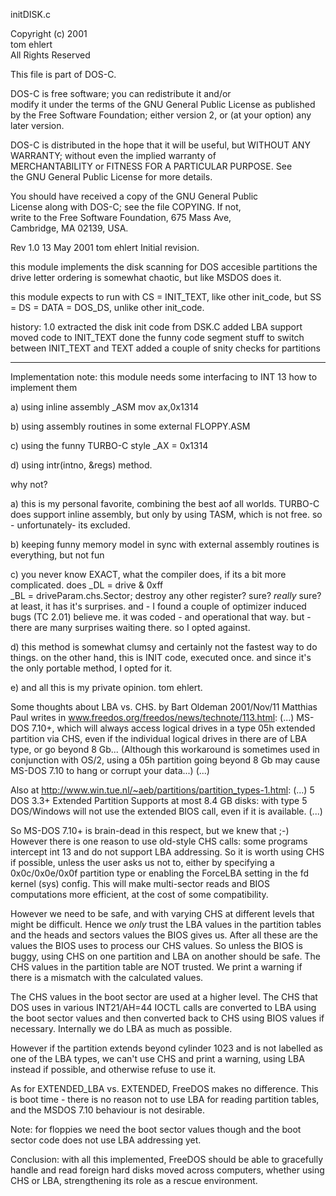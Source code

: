 initDISK.c                       
                                                           
Copyright (c) 2001                     
tom ehlert                             
All Rights Reserved                    
                                                            
This file is part of DOS-C.                                 
                                                            
DOS-C is free software; you can redistribute it and/or      
modify it under the terms of the GNU General Public License 
as published by the Free Software Foundation; either version
2, or (at your option) any later version.                   
                                                            
DOS-C is distributed in the hope that it will be useful, but
WITHOUT ANY WARRANTY; without even the implied warranty of  
MERCHANTABILITY or FITNESS FOR A PARTICULAR PURPOSE.  See   
the GNU General Public License for more details.            
                                                             
You should have received a copy of the GNU General Public   
License along with DOS-C; see the file COPYING.  If not,    
write to the Free Software Foundation, 675 Mass Ave,        
Cambridge, MA 02139, USA.                                   

Rev 1.0   13 May 2001  tom ehlert
Initial revision.

this module implements the disk scanning for DOS accesible partitions
the drive letter ordering is somewhat chaotic, but like MSDOS does it.

this module expects to run with CS = INIT_TEXT, like other init_code,
but SS = DS = DATA = DOS_DS, unlike other init_code.

history:
1.0 extracted the disk init code from DSK.C
    added LBA support
    moved code to INIT_TEXT
    done the funny code segment stuff to switch between INIT_TEXT and TEXT
    added a couple of snity checks for partitions

***************************************************************************

Implementation note:
this module needs some interfacing to INT 13
how to implement them
   
a) using inline assembly 
       _ASM mov ax,0x1314

b) using assembly routines in some external FLOPPY.ASM

c) using the funny TURBO-C style
       _AX = 0x1314

d) using intr(intno, &regs) method.

why not?

a) this is my personal favorite, combining the best aof all worlds.
   TURBO-C does support inline assembly, but only by using TASM,
   which is not free. 
   so - unfortunately- its excluded.

b) keeping funny memory model in sync with external assembly
   routines is everything, but not fun

c) you never know EXACT, what the compiler does, if its a bit
   more complicated. does
     _DL = drive & 0xff    
     _BL = driveParam.chs.Sector;
   destroy any other register? sure? _really_ sure?
   at least, it has it's surprises.
   and - I found a couple of optimizer induced bugs (TC 2.01)
     believe me.
   it was coded - and operational that way.
   but - there are many surprises waiting there. so I opted against.


d) this method is somewhat clumsy and certainly not the
   fastest way to do things.
   on the other hand, this is INIT code, executed once.
   and since it's the only portable method, I opted for it.

e) and all this is my private opinion. tom ehlert.


Some thoughts about LBA vs. CHS. by Bart Oldeman 2001/Nov/11
Matthias Paul writes in www.freedos.org/freedos/news/technote/113.html:
(...) MS-DOS 7.10+, which will always access logical drives in a type
05h extended partition via CHS, even if the individual logical drives
in there are of LBA type, or go beyond 8 Gb... (Although this workaround
is sometimes used in conjunction with OS/2, using a 05h partition going
beyond 8 Gb may cause MS-DOS 7.10 to hang or corrupt your data...) (...)

Also at http://www.win.tue.nl/~aeb/partitions/partition_types-1.html:
(...) 5 DOS 3.3+ Extended Partition
  Supports at most 8.4 GB disks: with type 5 DOS/Windows will not use the
  extended BIOS call, even if it is available. (...)

So MS-DOS 7.10+ is brain-dead in this respect, but we knew that ;-)
However there is one reason to use old-style CHS calls:
some programs intercept int 13 and do not support LBA addressing. So
it is worth using CHS if possible, unless the user asks us not to,
either by specifying a 0x0c/0x0e/0x0f partition type or enabling
the ForceLBA setting in the fd kernel (sys) config. This will make
multi-sector reads and BIOS computations more efficient, at the cost
of some compatibility.

However we need to be safe, and with varying CHS at different levels
that might be difficult. Hence we _only_ trust the LBA values in the
partition tables and the heads and sectors values the BIOS gives us.
After all these are the values the BIOS uses to process our CHS values.
So unless the BIOS is buggy, using CHS on one partition and LBA on another
should be safe. The CHS values in the partition table are NOT trusted.
We print a warning if there is a mismatch with the calculated values.

The CHS values in the boot sector are used at a higher level. The CHS
that DOS uses in various INT21/AH=44 IOCTL calls are converted to LBA
using the boot sector values and then converted back to CHS using BIOS
values if necessary. Internally we do LBA as much as possible.

However if the partition extends beyond cylinder 1023 and is not labelled
as one of the LBA types, we can't use CHS and print a warning, using LBA
instead if possible, and otherwise refuse to use it.

As for EXTENDED_LBA vs. EXTENDED, FreeDOS makes no difference. This is
boot time - there is no reason not to use LBA for reading partition tables,
and the MSDOS 7.10 behaviour is not desirable.

Note: for floppies we need the boot sector values though and the boot sector
code does not use LBA addressing yet.

Conclusion: with all this implemented, FreeDOS should be able to gracefully
handle and read foreign hard disks moved across computers, whether using
CHS or LBA, strengthening its role as a rescue environment.
